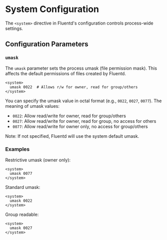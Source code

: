 # System Configuration

The `<system>` directive in Fluentd's configuration controls process-wide settings.

## Configuration Parameters

### `umask`

The `umask` parameter sets the process umask (file permission mask). This affects the default permissions of files created by Fluentd.

```
<system>
  umask 0022  # Allows r/w for owner, read for group/others
</system>
```

You can specify the umask value in octal format (e.g., `0022`, `0027`, `0077`). The meaning of umask values:
- `0022`: Allow read/write for owner, read for group/others
- `0027`: Allow read/write for owner, read for group, no access for others
- `0077`: Allow read/write for owner only, no access for group/others

Note: If not specified, Fluentd will use the system default umask.

### Examples

Restrictive umask (owner only):
```
<system>
  umask 0077
</system>
```

Standard umask:
```
<system>
  umask 0022
</system>
```

Group readable:
```
<system>
  umask 0027
</system>
```
